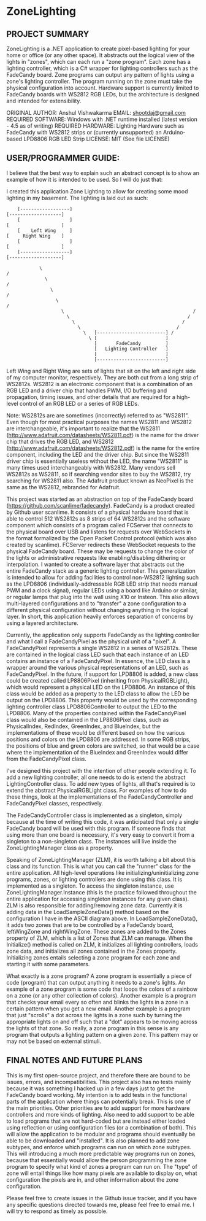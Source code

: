 ﻿# ZoneLighting

## PROJECT SUMMARY

ZoneLighting is a .NET application to create pixel-based lighting for your home or office (or any other space). It abstracts out the logical view of the lights in "zones", which can each run a "zone program". Each zone has a lighting controller, which is a C# wrapper for lighting controllers such as the FadeCandy board. Zone programs can output any pattern of lights using a zone's lighting controller. The program running on the zone must take the physical configuration into account. Hardware support is currently limited to FadeCandy boards with WS2812 RGB LEDs, but the architecture is designed and intended for extensibility.

ORIGINAL AUTHOR: Anshul Vishwakarma
EMAIL: shootdaj@gmail.com
REQUIRED SOFTWARE: Windows with .NET runtime installed (latest version - 4.5 as of writing)
REQUIRED HARDWARE: Lighting Hardware such as FadeCandy with WS2812 strips or (currently unsupported) an Arduino-based LPD8806 RGB LED Strip
LICENSE: MIT (See file LICENSE)


## USER/PROGRAMMER GUIDE:

I believe that the best way to explain such an abstract concept is to show an example of how it is intended to be used. So I will do just that:

I created this application Zone Lighting to allow for creating some mood lighting in my basement. The lighting is laid out as such:



		[------------------]												[-------------------]
		[                  ]												[					]
		[    Left Wing     ]												[	  Right Wing	]
		[                  ]												[					]
		[------------------]												[-------------------]

				\																/
				  \															  /	
					\														/
					  \													  /	
						\												/
						  \											  /
							\										/
							  \									  /
								\	[-------------------------] /
								  \	[						  ]
									[		FadeCandy 		  ]
									[	Lighting Controller   ]
									[						  ]
									[-------------------------]



Left Wing and Right Wing are sets of lights that sit on the left and right side of my computer monitor, respectively. They are both cut from a long strip of WS2812s. WS2812 is an electronic component that is a combination of an RGB LED and a driver chip that handles PWM, I/O buffering and propagation, timing issues, and other details that are required for a high-level control of an RGB LED or a series of RGB LEDs. 

Note: WS2812s are are sometimes (incorrectly) referred to as "WS2811". Even though for most practical purposes the names WS2811 and WS2812 are interchangeable, it's important to realize that the WS2811 (http://www.adafruit.com/datasheets/WS2811.pdf) is the name for the driver chip that drives the RGB LED, and WS2812 (http://www.adafruit.com/datasheets/WS2812.pdf) is the name for the entire component, including the LED and the driver chip. But since the WS2811 driver chip is essentially useless without the LED, the name "WS2811" is many times used interchangeably with WS2812. Many vendors sell WS2812s as WS2811, so if searching vendor sites to buy the WS2812, try searching for WS2811 also. The Adafruit product known as NeoPixel is the same as the WS2812, rebranded for Adafruit.

This project was started as an abstraction on top of the FadeCandy board (https://github.com/scanlime/fadecandy). FadeCandy is a product created by Github user scanlime. It consists of a physical hardware board that is able to control 512 WS2812s as 8 strips of 64 WS2812s and the software component which consists of a program called FCServer that connects to the physical board over USB and listens for requests over WebSockets in the format formalized by the Open Packet Control protocol (which was also created by scanlime). FCServer redirects these WebSocket requests to the physical FadeCandy board. These may be requests to change the color of the lights or administrative requests like enabling/disabling dithering or interpolation. I wanted to create a software layer that abstracts out the entire FadeCandy stack as a generic lighting controller. This generalization is intended to allow for adding facilities to control non-WS2812 lighting such as the LPD8806 (individually-addressable RGB LED strip that needs manual PWM and a clock signal), regular LEDs using a board like Arduino or similar, or regular lamps that plug into the wall using X10 or Insteon. This also allows multi-layered configurations and to "transfer" a zone configuration to a different physical configuration without changing anything in the logical layer. In short, this application heavily enforces separation of concerns by using a layered architecture.

Currently, the application only supports FadeCandy as the lighting controller and what I call a FadeCandyPixel as the physical unit of a "pixel". A FadeCandyPixel represents a single WS2812 in a series of WS2812s. These are contained in the logical class LED such that each instance of an LED contains an instance of a FadeCandyPixel. In essence, the LED class is a wrapper around the various physical representations of an LED, such as FadeCandyPixel. In the future, if support for LPD8806 is added, a new class could be created called LP8806Pixel (inheriting from PhysicalRGBLight), which would represent a physical LED on the LPD8806. An instance of this class would be added as a property to the LED class to allow the LED be output on the LPD8806. This property would be used by the corresponding lighting controller class LPD8806Controller to output the LED to the LPD8806. Many of the properties contained within the FadeCandyPixel class would also be contained in the LP8806Pixel class, such as PhysicalIndex, RedIndex, GreenIndex, and BlueIndex, but the implementations of these would be different based on how the various positions and colors on the LPD8806 are addressed. In some RGB strips, the positions of blue and green colors are switched, so that would be a case where the implementation of the BlueIndex and GreenIndex would differ from the FadeCandyPixel class.

I've designed this project with the intention of other people extending it. To add a new lighting controller, all one needs to do is extend the abstract LightingController class. To add new types of lights, all that's required is to extend the abstract PhysicalRGBLight class. For examples of how to do these things, look at the implementations of the FadeCandyController and FadeCandyPixel classes, respectively.

The FadeCandyController class is implemented as a singleton, simply because at the time of writing this code, it was anticipated that only a single FadeCandy board will be used with this program. If someone finds that using more than one board is necessary, it's very easy to convert it from a singleton to a non-singleton class. The instances will live inside the ZoneLightingManager class as a property.

Speaking of ZoneLightingManager (ZLM), it is worth talking a bit about this class and its function. This is what you can call the "runner" class for the entire application. All high-level operations like initializing/uninitializing zone programs, zones, or lighting controllers are done using this class. It is implemented as a singleton. To access the singleton instance, use ZoneLightingManager.Instance (this is the practice followed throughout the entire application for accessing singleton instances for any given class). ZLM is also responsible for adding/removing zone data. Currently it is adding data in the LoadSampleZoneData() method based on the configuration I have in the ASCII diagram above. In LoadSampleZoneData(), it adds two zones that are to be controlled by a FadeCandy board, leftWingZone and rightWingZone. These zones are added to the Zones property of ZLM, which is a list of Zones that ZLM can manage. When the Initialize() method is called on ZLM, it initializes all lighting controllers, loads zone data, and initializes all zones contained in the Zones property. Initializing zones entails selecting a zone program for each zone and starting it with some parameters.

What exactly is a zone program? A zone program is essentially a piece of code (program) that can output anything it needs to a zone's lights. An example of a zone program is some code that loops the colors of a rainbow on a zone (or any other collection of colors). Another example is a program that checks your email every so often and blinks the lights in a zone in a certain pattern when you get a new email. Another example is a program that just "scrolls" a dot across the lights in a zone such by turning the appropriate lights on and off such that a "dot" appears to be moving across the lights of that zone. So really, a zone program in this sense is any program that outputs a lighting pattern on a given zone. This pattern may or may not be based on external stimuli.

## FINAL NOTES AND FUTURE PLANS

This is my first open-source project, and therefore there are bound to be issues, errors, and incompatibilities. This project also has no tests mainly because it was something I hacked up in a few days just to get the FadeCandy board working. My intention is to add tests in the functional parts of the application where things can potentially break. This is one of the main priorities. Other priorities are to add support for more hardware controllers and more kinds of lighting. Also need to add support to be able to load programs that are not hard-coded but are instead either loaded using reflection or using configuration files (or a combination of both). This will allow the application to be modular and programs should eventually be able to be downloaded and "installed". It is also planned to add zone subtypes, and enforce which programs can run on which zone subtypes. This will introducing a much more predictable way programs run on zones, because that essentially would allow the person programming the zone program to specify what kind of zones a program can run on. The "type" of zone will entail things like how many pixels are available to display on, what configuration the pixels are in, and other information about the zone configuration.


Please feel free to create issues in the Github issue tracker, and if you have any specific questions directed towards me, please feel free to email me. I will try to respond as timely as possible.